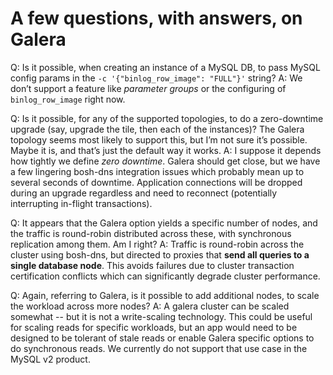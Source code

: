 # A few questions, with answers, on Galera

Q: Is it possible, when creating an instance of a MySQL DB, to pass MySQL config params in the
`-c '{"binlog_row_image": "FULL"}'` string?
A: We don’t support a feature like _parameter groups_ or the configuring of `binlog_row_image` right now.

Q: Is it possible, for any of the supported topologies, to do a zero-downtime upgrade (say, upgrade the
tile, then each of the instances)?  The Galera topology seems most likely to support this, but I’m not
sure it’s possible.  Maybe it is, and that’s just the default way it works.
A: I suppose it depends how tightly we define _zero downtime_.  Galera should
get close, but we have a few lingering bosh-dns integration issues which probably
mean up to several seconds of downtime.   Application connections will be
dropped during an upgrade regardless and need to reconnect  (potentially
interrupting in-flight transactions).

Q: It appears that the Galera option yields a specific number of nodes, and the
traffic is round-robin distributed across these, with synchronous replication
among them.  Am I right?
A: Traffic is round-robin across the cluster using bosh-dns, but directed to
proxies that **send all queries to a single database node**.   This avoids failures
due to cluster transaction certification conflicts which can significantly
degrade cluster performance.

Q: Again, referring to Galera, is it possible to add additional nodes, to scale
the workload across more nodes?
A: A galera cluster can be scaled somewhat -- but it is not a write-scaling
technology.   This could be useful for scaling reads for specific workloads,
but an app would need to be designed to be tolerant of stale reads or enable
Galera specific options to do synchronous reads.  We currently do not support
that use case in the MySQL v2 product.

